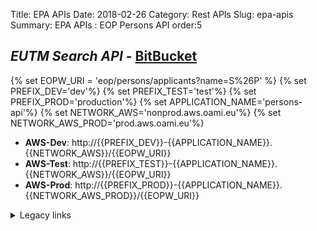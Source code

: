 Title: EPA APIs
Date: 2018-02-26
Category: Rest APIs
Slug: epa-apis
Summary: EPA APIs : EOP Persons API
order:5

## _EUTM Search API_ - <a href="https://git.euipo.europa.eu/projects/EPA/repos/persons-api/browse" target="_blank">BitBucket</a>

{% set EOPW_URI = 'eop/persons/applicants?name=S%26P' %}
{% set PREFIX_DEV='dev'%}
{% set PREFIX_TEST='test'%}
{% set PREFIX_PROD='production'%}
{% set APPLICATION_NAME='persons-api'%}
{% set NETWORK_AWS='nonprod.aws.oami.eu'%}
{% set NETWORK_AWS_PROD='prod.aws.oami.eu'%}

- **AWS-Dev**:  http://{{PREFIX_DEV}}-{{APPLICATION_NAME}}.{{NETWORK_AWS}}/{{EOPW_URI}}
- **AWS-Test**:  http://{{PREFIX_TEST}}-{{APPLICATION_NAME}}.{{NETWORK_AWS}}/{{EOPW_URI}}
- **AWS-Prod**:  http://{{PREFIX_PROD}}-{{APPLICATION_NAME}}.{{NETWORK_AWS_PROD}}/{{EOPW_URI}}

<details>
<summary>Legacy links</summary>
<ul>
  <li> **Integration** : http://int-api.dev.oami.eu/{{EOPW_URI}}</li>
  <li> **PreProd**: http://pp-api.test.oami.eu/{{EOPW_URI}}</li>
  <li> **Test**: http://test-api.test.oami.eu/{{EOPW_URI}}</li>
  <li> **Prod**: http://api.prod.oami.eu</li>
</ul>
</details>

